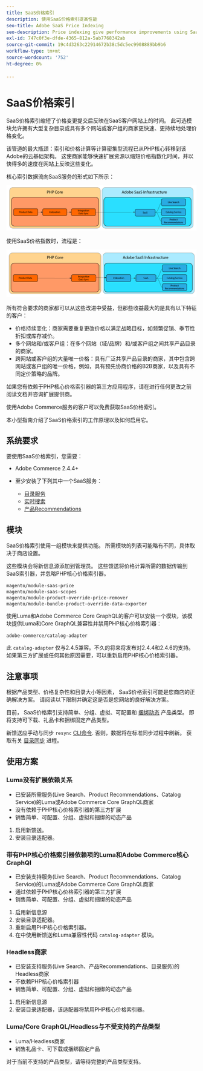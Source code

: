 ```yaml
---
title: SaaS价格索引
description: 使用SaaS价格索引提高性能
seo-title: Adobe SaaS Price Indexing
seo-description: Price indexing give performance improvements using SaaS infrastructure
exl-id: 747c0f3e-dfde-4365-812a-5ab7768342ab
source-git-commit: 19c4d3263c22914672b38c5dc5ec9908889bb9b6
workflow-type: tm+mt
source-wordcount: '752'
ht-degree: 0%

---
```


# SaaS价格索引

SaaS价格索引缩短了价格变更提交后反映在SaaS客户网站上的时间。 此可选模块允许拥有大型复杂目录或具有多个网站或客户组的商家更快速、更持续地处理价格变化。

该管道的最大瓶颈：索引和价格计算等计算密集型流程已从PHP核心转移到该Adobe的云基础架构。 这使商家能够快速扩展资源以缩短价格指数化时间，并以快得多的速度在网站上反映这些变化。

核心索引数据流向SaaS服务的形式如下所示：

![默认数据流](assets/old_way.png)

使用SaaS价格指数时，流程是：

![SaaS价格索引数据流](assets/new_way.png)

所有符合要求的商家都可以从这些改进中受益，但那些收益最大的是具有以下特征的客户：

* 价格持续变化：商家需要重复更改价格以满足战略目标，如频繁促销、季节性折扣或库存减价。
* 多个网站和/或客户组：在多个网站（域/品牌）和/或客户组之间共享产品目录的商家。
* 跨网站或客户组的大量唯一价格：具有广泛共享产品目录的商家，其中包含跨网站或客户组的唯一价格，例如，具有预先协商价格的B2B商家，以及具有不同定价策略的品牌。

如果您有依赖于PHP核心价格索引器的第三方应用程序，请在进行任何更改之前阅读文档并咨询扩展提供商。

使用Adobe Commerce服务的客户可以免费获取SaaS价格索引。

本小型指南介绍了SaaS价格索引的工作原理以及如何启用它。

## 系统要求

要使用SaaS价格索引，您需要：

* Adobe Commerce 2.4.4+
* 至少安装了下列其中一个SaaS服务：

   * [目录服务](../catalog-service/overview.md)
   * [实时搜索](../live-search/guide-overview.md)
   * [产品Recommendations](../product-recommendations/guide-overview.md)

## 模块

SaaS价格索引使用一组模块来提供功能。 所需模块的列表可能略有不同，具体取决于商店设置。

这些模块会将新信息源添加到管理员。 这些馈送将价格计算所需的数据传输到SaaS索引器，并忽略PHP核心价格索引器。

```
magento/module-saas-price
magento/module-saas-scopes
magento/module-product-override-price-remover
magento/module-bundle-product-override-data-exporter
```

使用Luma和Adobe Commerce Core GraphQL的客户可以安装一个模块，该模块提供Luma和Core GraphQL兼容性并禁用PHP核心价格索引器：

```
adobe-commerce/catalog-adapter
```

此 `catalog-adapter` 仅与2.4.5兼容。不久的将来将发布对2.4.4和2.4.6的支持。
如果第三方扩展或任何其他原因需要，可以重新启用PHP核心价格索引器。

## 注意事项

根据产品类型、价格复杂性和目录大小等因素， SaaS价格索引可能是您商店的正确解决方案。 请阅读以下限制并确定这是否是您网站的良好解决方案。

目前， SaaS价格索引支持简单、分组、虚拟、可配置和 [捆绑动态](https://experienceleague.adobe.com/docs/commerce-admin/catalog/products/types/product-create-bundle.html) 产品类型。
即将支持可下载、礼品卡和捆绑固定产品类型。

新馈送应手动与同步 `resync` [CLI命令](https://experienceleague.adobe.com/docs/commerce-merchant-services/user-guides/data-services/catalog-sync.html#resynccmdline). 否则，数据将在标准同步过程中刷新。 获取有关 [目录同步](../landing/catalog-sync.md) 进程。

## 使用方案

### Luma没有扩展依赖关系

* 已安装所需服务(Live Search、Product Recommendations、Catalog Service)的Luma或Adobe Commerce Core GraphQL商家
* 没有依赖于PHP核心价格索引器的第三方扩展
* 销售简单、可配置、分组、虚拟和捆绑的动态产品

1. 启用新馈送。
1. 安装目录适配器。

### 带有PHP核心价格索引器依赖项的Luma和Adobe Commerce核心GraphQl

* 已安装支持服务(Live Search、Product Recommendations、Catalog Service)的Luma或Adobe Commerce Core GraphQL商家
* 通过依赖于PHP核心价格索引器的第三方扩展
* 销售简单、可配置、分组、虚拟和捆绑的动态产品

1. 启用新信息源
1. 安装目录适配器。
1. 重新启用PHP核心价格索引器。
1. 在中使用新馈送和Luma兼容性代码 `catalog-adapter` 模块。

### Headless商家

* 已安装支持服务(Live Search、产品Recommendations、目录服务)的Headless商家
* 不依赖PHP核心价格索引器
* 销售简单、可配置、分组、虚拟和捆绑的动态产品

1. 启用新信息源
1. 安装目录适配器，该适配器将禁用PHP核心价格索引器。

### Luma/Core GraphQL/Headless与不受支持的产品类型

* Luma/Headless商家
* 销售礼品卡、可下载或捆绑固定产品

对于当前不支持的产品类型，请等待完整的产品类型支持。

